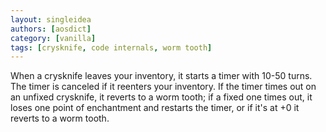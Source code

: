 ```yaml
---
layout: singleidea
authors: [aosdict]
category: [vanilla]
tags: [crysknife, code internals, worm tooth]
---
```

When a crysknife leaves your inventory, it starts a timer with 10-50 turns. The timer is canceled if it reenters your inventory. If the timer times out on an unfixed crysknife, it reverts to a worm tooth; if a fixed one times out, it loses one point of enchantment and restarts the timer, or if it's at +0 it reverts to a worm tooth.
